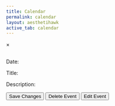 ```yaml
---
title: Calendar
permalink: calendar
layout: aesthetihawk
active_tab: calendar
---
```

<link rel="stylesheet" href="https://cdn.jsdelivr.net/npm/fullcalendar@5.11.0/main.min.css">
<!-- Tailwind CSS CDN -->
<link href="https://cdn.jsdelivr.net/npm/tailwindcss@2.2.19/dist/tailwind.min.css" rel="stylesheet">
<!-- FullCalendar Container -->
<div id="calendar" class="box-border z-0"></div>
<!-- Modal -->
<div id="eventModal" class="fixed z-[99999] inset-0 flex items-center justify-center bg-black bg-opacity-70 backdrop-blur-sm pt-12 hidden">
    <div class="relative bg-gray-900 mx-auto my-12 p-8 rounded-2xl shadow-2xl max-w-xl min-h-fit w-full text-white font-sans modal-content">
        <span class="text-gray-400 absolute right-8 top-6 text-3xl font-bold cursor-pointer transition-colors duration-300 hover:text-red-600" id="closeModal">&times;</span>
        <div class="modal-body">
            <h2 id="eventTitle" class="text-white text-4xl font-bold mb-6"></h2>
            <label for="editDate" class="block mt-2 mb-1 text-lg font-semibold">Date:</label>
            <p id="editDateDisplay" contentEditable='false' class="w-full p-3 rounded-xl border border-gray-700 text-base bg-gray-800 text-white box-border mb-4"></p>
            <input type="date" id="editDate" style="display: none;" class="w-full p-3 rounded-xl border border-gray-700 text-base bg-gray-800 text-white box-border mb-4">
            <label for="editTitle" class="block mt-2 mb-1 text-lg font-semibold">Title:</label>
            <p id="editTitle" contentEditable='false' class="w-full p-3 rounded-xl border border-gray-700 text-base bg-gray-800 text-white box-border mb-4"></p>
            <label for="editDescription" class="block mt-2 mb-1 text-lg font-semibold">Description:</label>
            <p id="editDescription" contentEditable='false' class="w-full p-3 rounded-xl border border-gray-700 text-base bg-gray-800 text-white box-border mb-4 whitespace-pre-wrap"></p>
        <div class="modal-actions">
            <button id="saveButton" class="w-full p-3 bg-red-700 text-white rounded-xl text-base font-bold cursor-pointer transition duration-200 hover:bg-red-900 mt-2 hidden">Save Changes</button>
            <button id="deleteButton" class="w-full p-3 bg-red-700 text-white rounded-xl text-base font-bold cursor-pointer transition duration-200 hover:bg-red-900 mt-2">Delete Event</button>
            <button id="editButton" class="w-full p-3 bg-red-700 text-white rounded-xl text-base font-bold cursor-pointer transition duration-200 hover:bg-red-900 mt-2">Edit Event</button>
        </div>
    </div>
</div>
<!-- FullCalendar JS -->
<script src="https://cdn.jsdelivr.net/npm/fullcalendar@5.11.0/main.min.js"></script>
<script type="module">
    import { javaURI, fetchOptions } from '{{site.baseurl}}/assets/js/api/config.js';
    let allEvents = []; // Global array to store all events
    let currentFilter = null; // Track the current filter
    document.addEventListener("DOMContentLoaded", function () {
        let currentEvent = null;
        let isAddingNewEvent = false;
        let calendar;
        function request() {
            return fetch(`${javaURI}/api/calendar/events`, fetchOptions)
                .then(response => {
                    if (response.status !== 200) {
                        console.error("HTTP status code: " + response.status);
                        return null;
                    }
                    return response.json();
                })
                .catch(error => {
                    console.error("Fetch error: ", error);
                    return null;
                });
        }
        function getAssignments() {
            return fetch(`${javaURI}/api/assignments/`)
                .then(response => {
                    if (!response.ok) {
                        throw new Error(`HTTP error! status: ${response.status}`);
                    }
                    return response.json();
                })
                .catch(error => {
                    console.error("Error fetching assignments:", error);
                    return null;
                });
        }
        function handleRequest() {
            Promise.all([request(), getAssignments()])
                .then(([calendarEvents, assignments]) => {
                    allEvents = []; // Reset allEvents
                    if (calendarEvents !== null) {
                        calendarEvents.forEach(event => {
                            try {
                                let color = "#808080";
                                if (event.class == "CSP") {
                                    color = "#3788d8";
                                } else if (event.class == "CSSE") {
                                    color = "#008000";
                                }
                                allEvents.push({
                                    id: event.id,
                                    period: event.period,
                                    //type: event.type,
                                    title: event.title.replace(/\(P[13]\)/gi, ""),
                                    description: event.description,
                                    start: event.date,
                                    color: color
                                });
                            } catch (err) {
                                console.error("Error loading calendar event:", event, err);
                            }
                        });
                    }
                    if (assignments !== null) {
                        assignments.forEach(assignment => {
                            try {
                                const [month, day, year] = assignment.dueDate.split('/');
                                const dueDate = new Date(year, month - 1, day).getTime();
                                allEvents.push({
                                    id: assignment.id,
                                    title: assignment.name,
                                    description: assignment.description,
                                    start: formatDate(dueDate),
                                    color: "#FFA500"
                                });
                            } catch (err) {
                                console.error("Error loading assignment:", assignment, err);
                            }
                        });
                    }
                    displayCalendar(filterEventsByClass(currentFilter)); // Display filtered events
                });
        }
        function displayCalendar(events) {
            const calendarEl = document.getElementById('calendar');
            if (calendar) {
                calendar.destroy(); // Destroy the existing calendar instance
            }
            calendar = new FullCalendar.Calendar(calendarEl, {
                initialView: 'dayGridMonth',
                headerToolbar: {
                    left: 'prev,next today allButton,csaButton,cspButton,csseButton',
                    center: 'title',
                    right: 'dayGridMonth,dayGridWeek,dayGridDay'
                },
                customButtons: {
                    allButton: {
                        text: 'All',
                        click: function () {
                            currentFilter = null;
                            displayCalendar(filterEventsByClass(currentFilter));
                        }
                    },
                    csaButton: {
                        text: 'CSA',
                        click: function () {
                            currentFilter = "CSA";
                            displayCalendar(filterEventsByClass(currentFilter));
                        }
                    },
                    cspButton: {
                        text: 'CSP',
                        click: function () {
                            currentFilter = "CSP";
                            displayCalendar(filterEventsByClass(currentFilter));
                        }
                    },
                    csseButton: {
                        text: 'CSSE',
                        click: function () {
                            currentFilter = "CSSE";
                            displayCalendar(filterEventsByClass(currentFilter));
                        }
                    }
                },
                views: {
                    dayGridMonth: { buttonText: 'Month' },
                    dayGridWeek: { buttonText: 'Week' },
                    dayGridDay: { buttonText: 'Day' }
                },
                events: events,
                eventClick: function (info) {
                    document.getElementById("saveButton").style.display = "none";
                    currentEvent = info.event;
                    document.getElementById('eventTitle').textContent = currentEvent.title;
                    document.getElementById('editTitle').innerHTML = currentEvent.title;
                    document.getElementById('editDescription').innerHTML = slackToHtml(currentEvent.extendedProps.description || "");
                    document.getElementById('editDateDisplay').textContent = formatDisplayDate(currentEvent.start);
                    document.getElementById('editDate').value = formatDate(currentEvent.start);
                    document.getElementById("eventModal").style.display = "block";
                    document.getElementById("deleteButton").style.display = "inline-block";
                    document.getElementById("editButton").style.display = "inline-block";
                },
                dateClick: function (info) {
                    isAddingNewEvent = true;
                    document.getElementById("eventTitle").textContent = "Add New Event";
                    document.getElementById("editTitle").innerHTML = "";
                    document.getElementById("editDescription").innerHTML = "";
                    document.getElementById("editDescription").contentEditable = true;
                    document.getElementById("editTitle").contentEditable = true;
                    document.getElementById('editDateDisplay').textContent = formatDisplayDate(info.date);
                    document.getElementById('editDate').value = formatDate(info.date);
                    document.getElementById("eventModal").style.display = "block";
                    document.getElementById("deleteButton").style.display = "none";
                    document.getElementById("editButton").style.display = "none";
                    document.getElementById("saveButton").style.display = "inline-block";
                    document.getElementById("saveButton").onclick = function () {
                        const updatedTitle = document.getElementById("editTitle").innerHTML.trim();
                        const updatedDescription = document.getElementById("editDescription").innerHTML;
                        const updatedDate = document.getElementById("editDate").value;
                        if (!updatedTitle || !updatedDescription || !updatedDate) {
                            alert("Title, Description, and Date cannot be empty!");
                            return;
                        }
                        const newEventPayload = {
                            title: updatedTitle,
                            description: updatedDescription,
                            date: updatedDate,
                            period: currentFilter, // Event class (CSA, CSP, CSSE)
                        };
                        const newEvent = {
                            id: Date.now().toString(), // Generate a unique ID
                            title: updatedTitle,
                            description: updatedDescription,
                            start: updatedDate,
                            period: currentFilter, // Assign the current filter (CSA, CSP, CSSE)
                            color: "#808080"
                        };
                        allEvents.push(newEvent); // Add to allEvents
                        displayCalendar(filterEventsByClass(currentFilter)); // Refresh calendar
                        document.getElementById("eventModal").style.display = "none";
                        fetch(`${javaURI}/api/calendar/add_event`, {
                            method: "POST",
                            headers: { "Content-Type": "application/json" },
                            body: JSON.stringify(newEventPayload),
                        })
                        .then(response => {
                            if (!response.ok) {
                                throw new Error(`Failed to add new event: ${response.status} ${response.statusText}`);
                            }
                            return response.json();
                        })
                        .then(() => {
                            // Re-fetch events from the backend to ensure the calendar is up-to-date
                            handleRequest();
                            document.getElementById("eventModal").style.display = "none";
                        })
                        .catch(error => {
                            console.error("Error adding event:", error);
                        });
                    };
                },
                eventMouseEnter: function (info) {
                    const tooltip = document.createElement('div');
                    tooltip.className = 'event-tooltip';
                    tooltip.innerHTML = `<strong>${info.event.title}</strong><br>${info.event.extendedProps.description || ''}`;
                    document.body.appendChild(tooltip);
                    tooltip.style.left = info.jsEvent.pageX + 'px';
                    tooltip.style.top = info.jsEvent.pageY + 'px';
                },
                eventMouseLeave: function () {
                    const tooltips = document.querySelectorAll('.event-tooltip');
                    tooltips.forEach(tooltip => tooltip.remove());
                }
            });
            calendar.render();
        }
        function filterEventsByClass(className) {
            if (!className) return allEvents; // If no filter is applied, return all events
            return allEvents.filter(event => event.period === className);
        }
        function formatDate(dateString) {
            const date = new Date(dateString);
            return date.toISOString().split("T")[0];
        }
        document.getElementById("closeModal").onclick = function () {
            document.getElementById('editDateDisplay').style.display = 'block';
            document.getElementById('editDateDisplay').style.display = 'block';
            document.getElementById('editDate').style.display = 'none';
            document.getElementById("saveButton").style.display = "none";
            document.getElementById("eventModal").style.display = "none";
            document.getElementById("editTitle").contentEditable = false;
            document.getElementById("editDescription").contentEditable = false;
            document.getElementById("eventModal").style.display = "none";
        };
        document.getElementById("saveButton").onclick = function () {
            const updatedTitle = document.getElementById("editTitle").innerHTML.trim();
            const updatedDescription = document.getElementById("editDescription").innerHTML;
            const updatedDate = document.getElementById("editDate").value;
            document.getElementById("saveButton").style.display = "none";
            document.getElementById('editDateDisplay').style.display = 'block';
            document.getElementById('editDate').style.display = 'none';
            document.getElementById('editDateDisplay').textContent = formatDisplayDate(new Date(updatedDate));
            document.getElementById("editDescription").contentEditable = false;
            if (!updatedTitle || !updatedDescription || !updatedDate) {
                alert("Title, Description, and Date cannot be empty!");
                return;
            }
            if (isAddingNewEvent) {
                const newEventPayload = {
                    title: updatedTitle,
                    description: updatedDescription,
                    date: updatedDate,
                    period: currentFilter, // Event class (CSA, CSP, CSSE)
                };
                fetch(`${javaURI}/api/calendar/add_event`, {
                    method: "POST",
                    headers: { "Content-Type": "application/json" },
                    body: JSON.stringify(newEventPayload),
                })
                .then(response => {
                    if (!response.ok) {
                        throw new Error(`Failed to add new event: ${response.status} ${response.statusText}`);
                    }
                    return response.json(); // Parse the response JSON if needed
                })
                .then(newEvent => {
                    calendar.addEvent({
                        id: newEvent.id,
                        title: newEvent.title,
                        start: newEvent.date,
                        description: newEvent.description,
                        color: newEvent.color || "#808080",
                    });
                    document.getElementById("eventModal").style.display = "none";
                })
                .catch(error => {
                    console.warn("Error adding event to Slack:", error);
                    alert("This event has been added to the calendar but could not be updated in Slack.");
                    calendar.addEvent({
                        title: updatedTitle,
                        start: updatedDate,
                        description: updatedDescription,
                        color: "#808080"
                    });
                    document.getElementById("eventModal").style.display = "none";
                });
            } else {
                const payload = { newTitle: updatedTitle, description: updatedDescription, date: updatedDate };
                const id = currentEvent.id;
                fetch(`${javaURI}/api/calendar/edit/${id}`, {
                    method: "PUT",
                    headers: { "Content-Type": "application/json" },
                    body: JSON.stringify(payload),
                })
                .then(response => {
                    if (!response.ok) {
                        throw new Error(`Failed to update event: ${response.status} ${response.statusText}`);
                    }
                    return response.text();
                })
                .then(() => {
                    currentEvent.setProp("title", updatedTitle);
                    currentEvent.setExtendedProp("description", updatedDescription);
                    currentEvent.setStart(updatedDate);
                    document.getElementById("eventModal").style.display = "none";
                })
                .catch(error => {
                    console.warn("Error updating event in Slack:", error);
                    alert("This event has been updated in the calendar but could not be updated in Slack.");
                    currentEvent.setProp("title", updatedTitle);
                    currentEvent.setExtendedProp("description", updatedDescription);
                    currentEvent.setStart(updatedDate);
                    document.getElementById("eventModal").style.display = "none";
                });
            }
        };
        document.getElementById("editButton").onclick = function () {
            document.getElementById('editDateDisplay').style.display = 'none';
            document.getElementById('editDate').style.display = 'block';
            document.getElementById("deleteButton").style.display = 'none';
            document.getElementById("saveButton").style.display = 'inline-block';
            document.getElementById("editDescription").contentEditable = true;
            document.getElementById("editTitle").contentEditable = true;
            console.log(currentEvent.extendedProps.description || "");
            document.getElementById("editDescription").innerHTML = currentEvent.extendedProps.description || "";
        };
        document.getElementById("deleteButton").onclick = function () {
            if (!currentEvent) return;
            const id = currentEvent.id;
            const confirmation = confirm(`Are you sure you want to delete "${currentEvent.title}"?`);
            if (!confirmation) return;
            fetch(`${javaURI}/api/calendar/delete/${id}`, {
                method: "DELETE",
                headers: { "Content-Type": "application/json" }
            })
            .then(response => {
                if (!response.ok) {
                    throw new Error(`Failed to delete event: ${response.status} ${response.statusText}`);
                }
                return response.text();
            })
            .then(() => {
                currentEvent.remove();
                document.getElementById("eventModal").style.display = "none";
            })
            .catch(error => {
                console.error("Error deleting event:", error);
                alert("This event has been removed from the calendar but could not be deleted from Slack.");
                currentEvent.remove();
                document.getElementById("eventModal").style.display = "none";
            });
        };
        handleRequest();
    });
    document.addEventListener('keydown', function (event) {
        if (event.key === 'Escape') {
            document.getElementById('editDateDisplay').style.display = 'block';
            document.getElementById('editDate').style.display = 'none';
            document.getElementById("saveButton").style.display = "none";
            document.getElementById("eventModal").style.display = "none";
            document.getElementById("editTitle").contentEditable = false;
            document.getElementById("editDescription").contentEditable = false;
        }
    });
    window.onclick = function (event) {
        const modal = document.getElementById("eventModal");
        if (event.target === modal) {
            document.getElementById('editDateDisplay').style.display = 'block';
            document.getElementById('editDate').style.display = 'none';
            document.getElementById("saveButton").style.display = "none";
            document.getElementById("eventModal").style.display = "none";
            document.getElementById("editTitle").contentEditable = false;
            document.getElementById("editDescription").contentEditable = false;
            modal.style.display = "none";
        }
    };
    function slackToHtml(text) {
        if (!text) return '';
        // First pass - handle code blocks to prevent their content from being processed
        let processed = text;
        const codeBlocks = [];
        processed = processed.replace(/```([\s\S]*?)```/g, (match, content) => {
            codeBlocks.push(content);
            return `%%CODEBLOCK${codeBlocks.length-1}%%`;
        });
        // Second pass - handle inline code
        const inlineCodes = [];
        processed = processed.replace(/`([^`]+)`/g, (match, content) => {
            inlineCodes.push(content);
            return `%%INLINECODE${inlineCodes.length-1}%%`;
        })
        // Third pass - handle links
        const links = [];
        processed = processed.replace(/<((https?|ftp|mailto):[^|>]+)(?:\|([^>]+))?>/g, (match, url, protocol, text) => {
            const linkText = text || url;
            links.push({url, linkText});
            return `%%LINK${links.length-1}%%`;
        });
        // Process formatting (bold, italic, strikethrough) with nesting support
        processed = processed
            .replace(/(\*)([^*]+)\1/g, '<strong>$2</strong>')
            .replace(/(_)([^_]+)\1/g, '<em>$2</em>')
            .replace(/(~)([^~]+)\1/g, '<del>$2</del>');
        // Restore code blocks
        processed = processed.replace(/%%CODEBLOCK(\d+)%%/g, (match, index) => {
            return `<pre><code>${escapeHtml(codeBlocks[index])}</code></pre>`;
        });
        // Restore inline code
        processed = processed.replace(/%%INLINECODE(\d+)%%/g, (match, index) => {
            return `<code>${escapeHtml(inlineCodes[index])}</code>`;
        });
        // Restore links
        processed = processed.replace(/%%LINK(\d+)%%/g, (match, index) => {
            const {url, linkText} = links[index];
            return `<a href="${escapeHtml(url)}" target="_blank" rel="noopener">${escapeHtml(linkText)}</a>`;
        });
        // Convert newlines to <br> and preserve multiple newlines
        processed = processed.replace(/\n/g, '<br>');
        return processed;
    }
    // Helper function to escape HTML special characters
    function escapeHtml(unsafe) {
        if (!unsafe) return '';
        return unsafe
            .replace(/&/g, "&amp;")
            .replace(/</g, "&lt;")
            .replace(/>/g, "&gt;")
            .replace(/"/g, "&quot;")
            .replace(/'/g, "&#039;");
    }
    function formatDisplayDate(dateString) {
        const date = new Date(dateString);
        return date.toLocaleDateString('en-US', { 
            weekday: 'long', 
            year: 'numeric', 
            month: 'long', 
            day: 'numeric' 
        });
    }
</script>